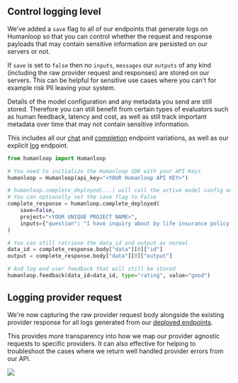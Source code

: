 ## Control logging level

We've added a `save` flag to all of our endpoints that generate logs on Humanloop so that you can control whether the request and response payloads that may contain sensitive information are persisted on our servers or not.

If `save` is set to `false` then no `inputs`, `messages` our `outputs` of any kind (including the raw provider request and responses) are stored on our servers. This can be helpful for sensitive use cases where you can't for example risk PII leaving your system.

Details of the model configuration and any metadata you send are still stored. Therefore you can still benefit from certain types of evaluators such as human feedback, latency and cost, as well as still track important metadata over time that may not contain sensitive information.

This includes all our [chat](/docs/reference/chats/create) and [completion](/docs/reference/completions/create) endpoint variations, as well as our explicit [log](/docs/reference/logs/log) endpoint.

```python
from humanloop import Humanloop

# You need to initialize the Humanloop SDK with your API Keys
humanloop = Humanloop(api_key="<YOUR Humanloop API KEY>")

# humanloop.complete_deployed(...) will call the active model config on your project.
# You can optionally set the save flag to False
complete_response = humanloop.complete_deployed(
  	save=False,
    project="<YOUR UNIQUE PROJECT NAME>",
    inputs={"question": "I have inquiry about by life insurance policy. Can you help?"},
)

# You can still retrieve the data_id and output as normal
data_id = complete_response.body["data"][0]["id"]
output = complete_response.body["data"][0]["output"]

# And log end user feedback that will still be stored
humanloop.feedback(data_id=data_id, type="rating", value="good")


```

## Logging provider request

We're now capturing the raw provider request body alongside the existing provider response for all logs generated from our [deployed endpoints](/docs/guides/chat-using-the-sdk).

This provides more transparency into how we map our provider agnostic requests to specific providers. It can also effective for helping to troubleshoot the cases where we return well handled provider errors from our API.

<img src="../../../assets/images/a3938f5-Screenshot_2024-02-02_at_13.55.51.png" />

